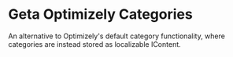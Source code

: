 # Geta Optimizely Categories

An alternative to Optimizely's default category functionality, where categories are instead stored as localizable IContent.
